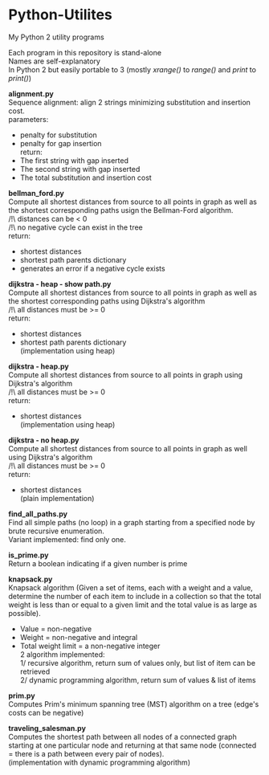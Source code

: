# Python-Utilites
My Python 2 utility programs

Each program in this repository is stand-alone<br>
Names are self-explanatory<br>
In Python 2 but easily portable to 3 (mostly <i>xrange()</i> to <i>range()</i> and <i>print</i> to <i>print()</i>)

<b>alignment.py</b><br>
Sequence alignment: align 2 strings minimizing substitution and insertion cost.<br>
parameters:<br>
- penalty for substitution<br>
- penalty for gap insertion<br>
return:<br>
- The first string with gap inserted<br>
- The second string with gap inserted<br>
- The total substitution and insertion cost<br>

<b>bellman_ford.py</b><br>
Compute all shortest distances from source to all points in graph as well as the shortest corresponding paths usign the Bellman-Ford algorithm.<br>
/!\ distances can be < 0<br>
/!\ no negative cycle can exist in the tree<br>
return:<br>
- shortest distances<br>
- shortest path parents dictionary<br>
- generates an error if a negative cycle exists<br>

<b>dijkstra - heap - show path.py</b><br>
Compute all shortest distances from source to all points in graph as well as the shortest corresponding paths using Dijkstra's algorithm<br>
/!\ all distances must be >= 0<br>
return:<br>
- shortest distances<br>
- shortest path parents dictionary<br>
(implementation using heap)<br>

<b>dijkstra - heap.py</b><br>
Compute all shortest distances from source to all points in graph using Dijkstra's algorithm<br>
/!\ all distances must be >= 0<br>
return:<br>
- shortest distances<br>
(implementation using heap)<br>

<b>dijkstra - no heap.py</b><br>
Compute all shortest distances from source to all points in graph as well using Dijkstra's algorithm<br>
/!\ all distances must be >= 0<br>
return:<br>
- shortest distances<br>
(plain implementation)<br>

<b>find_all_paths.py</b><br>
Find all simple paths (no loop) in a graph starting from a specified node by brute recursive enumeration.<br>
Variant implemented: find only one.<br>

<b>is_prime.py</b><br>
Return a boolean indicating if a given number is prime<br>

<b>knapsack.py</b><br>
Knapsack algorithm (Given a set of items, each with a weight and a value, determine the number of each item to include in a collection so that the total weight is less than or equal to a given limit and the total value is as large as possible).
- Value = non-negative<br>
- Weight = non-negative and integral<br>
- Total weight limit = a non-negative integer<br>
2 algorithm implemented:<br>
1/ recursive algorithm, return sum of values only, but list of item can be retrieved<br>
2/ dynamic programming algorithm, return sum of values & list of items<br>

<b>prim.py</b><br>
Computes Prim's minimum spanning tree (MST) algorithm on a tree (edge's costs can be negative)<br>

<b>traveling_salesman.py</b><br>
Computes the shortest path between all nodes of a connected graph starting at one particular node and returning at that same node (connected = there is a path between every pair of nodes).<br>
(implementation with dynamic programming algorithm)<br>
